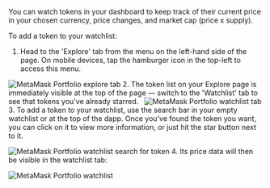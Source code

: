 You can watch tokens in your dashboard to keep track of their current price in your chosen currency, price changes, and market cap (price x supply). 


To add a token to your watchlist:


1. Head to the 'Explore' tab from the menu on the left-hand side of the page. On mobile devices, tap the hamburger icon in the top-left to access this menu.


![MetaMask Portfolio explore tab](https://support.metamask.io/hc/article_attachments/21167762020891)
2. The token list on your Explore page is immediately visible at the top of the page — switch to the 'Watchlist' tab to see that tokens you've already starred.  
![MetaMask Portfolio watchlist tab](https://support.metamask.io/hc/article_attachments/21167745470747)
3. To add a token to your watchlist, use the search bar in your empty watchlist or at the top of the dapp. Once you've found the token you want, you can click on it to view more information, or just hit the star button next to it.


![MetaMask Portfolio watchlist search for token](https://support.metamask.io/hc/article_attachments/21167745480219)
4. Its price data will then be visible in the watchlist tab:


![MetaMask Portfolio watchlist](https://support.metamask.io/hc/article_attachments/21167745492763)
